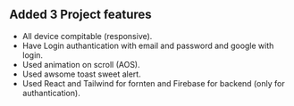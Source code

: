 ## Added 3 Project features

- All device compitable (responsive).
- Have Login authantication with email and password and google with login.
- Used animation on scroll (AOS).
- Used awsome toast sweet alert.
- Used React and Tailwind for fornten and Firebase for backend (only for authantication).